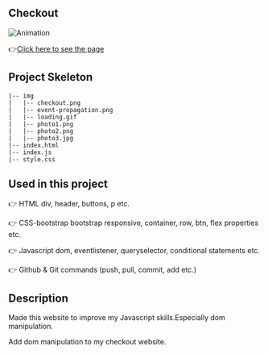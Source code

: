 ## Checkout
![Animation](https://github.com/bbluechip/voltran/blob/master/images/Animation.gif)

👉[Click here to see the page](https://bbluechip.github.io/voltran/)

## Project Skeleton 

```
|-- img
|   |-- checkout.png
|   |-- event-propagation.png
|   |-- loading.gif
|   |-- photo1.png
|   |-- photo2.png
|   |-- photo3.jpg
|-- index.html
|-- index.js
|-- style.css
```

## Used in this project
👉 HTML div, header, buttons, p etc.

👉 CSS-bootstrap bootstrap responsive, container, row, btn, flex properties etc.

👉 Javascript dom, eventlistener, queryselector, conditional statements etc. 

👉 Github & Git commands (push, pull, commit, add etc.)

## Description
Made this website to improve my Javascript skills.Especially dom manipulation. 

Add dom manipulation to my checkout website.


